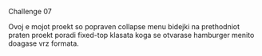 Challenge 07

Ovoj e mojot proekt so popraven collapse menu bidejki na prethodniot praten proekt poradi fixed-top klasata koga se otvarase hamburger menito doagase vrz formata.
